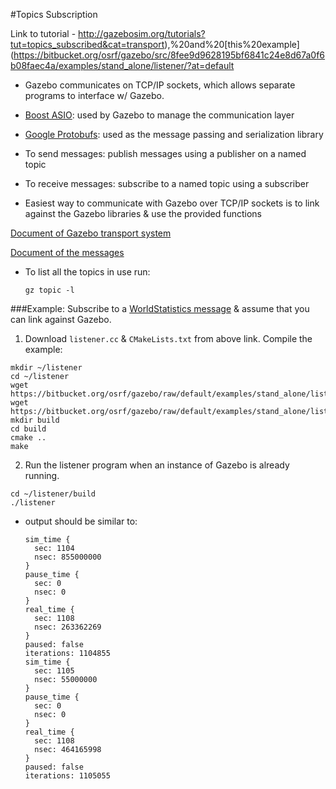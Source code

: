 #Topics Subscription

Link to tutorial - http://gazebosim.org/tutorials?tut=topics_subscribed&cat=transport),%20and%20[this%20example](https://bitbucket.org/osrf/gazebo/src/8fee9d9628195bf6841c24e8d67a0f6b08faec4a/examples/stand_alone/listener/?at=default

- Gazebo communicates on TCP/IP sockets, which allows separate programs to interface w/ Gazebo.
- [Boost ASIO](http://www.boost.org/doc/libs/1_53_0/doc/html/boost_asio.html): used by Gazebo to manage the communication layer
- [Google Protobufs](https://code.google.com/p/protobuf/): used as the message passing and serialization library
- To send messages: publish messages using a publisher on a named topic
- To receive messages: subscribe to a named topic using a subscriber

- Easiest way to communicate with Gazebo over TCP/IP sockets is to link against the Gazebo libraries & use the provided functions

[Document of Gazebo transport system](http://gazebosim.org/api/code/dev/group__gazebo__transport.html)

[Document of the messages](http://gazebosim.org/api/msgs/dev)

- To list all the topics in use run:

  ```
  gz topic -l
  ```

###Example: Subscribe to a [WorldStatistics message](http://gazebosim.org/api/msgs/dev/world__stats_8proto.html) & assume that you can link against Gazebo.

1. Download `listener.cc` & `CMakeLists.txt` from above link. Compile the example:

  ```
  mkdir ~/listener
  cd ~/listener
  wget https://bitbucket.org/osrf/gazebo/raw/default/examples/stand_alone/listener/listener.cc
  wget https://bitbucket.org/osrf/gazebo/raw/default/examples/stand_alone/listener/CMakeLists.txt
  mkdir build
  cd build
  cmake ..
  make
  ```

2. Run the listener program when an instance of Gazebo is already running.
  
  ```
  cd ~/listener/build
  ./listener
  ```

  - output should be similar to:
    
    ```
    sim_time {
      sec: 1104
      nsec: 855000000
    }
    pause_time {
      sec: 0
      nsec: 0
    }
    real_time {
      sec: 1108
      nsec: 263362269
    }
    paused: false
    iterations: 1104855
    sim_time {
      sec: 1105
      nsec: 55000000
    }
    pause_time {
      sec: 0
      nsec: 0
    }
    real_time {
      sec: 1108
      nsec: 464165998
    }
    paused: false
    iterations: 1105055
    ```



